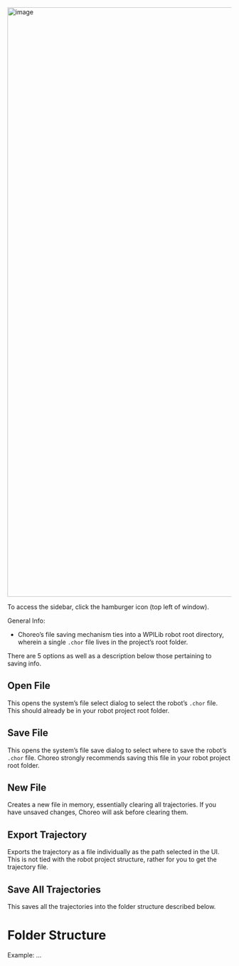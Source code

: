 <img width="1324" alt="image" src="https://github.com/SleipnirGroup/Choreo/assets/70717139/b29b7d0b-f169-482a-b322-85feec494bfe">

To access the sidebar, click the hamburger icon (top left of window).

General Info:

- Choreo’s file saving mechanism ties into a WPILib robot root directory, wherein a single `.chor` file lives in the project’s root folder.

There are 5 options as well as a description below those pertaining to saving info.

## Open File

This opens the system’s file select dialog to select the robot’s `.chor` file. This should already be in your robot project root folder.

## Save File

This opens the system’s file save dialog to select where to save the robot’s `.chor` file. Choreo strongly recommends saving this file in your robot project root folder.

## New File

Creates a new file in memory, essentially clearing all trajectories. If you have unsaved changes, Choreo will ask before clearing them.

## Export Trajectory

Exports the trajectory as a file individually as the path selected in the UI. This is not tied with the robot project structure, rather for you to get the trajectory file.

## Save All Trajectories

This saves all the trajectories into the folder structure described below.

# Folder Structure

Example: …